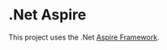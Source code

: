 # .Net Aspire

This project uses the .Net [Aspire Framework](https://learn.microsoft.com/en-us/dotnet/aspire/fundamentals/setup-tooling?tabs=linux&pivots=vscode).
